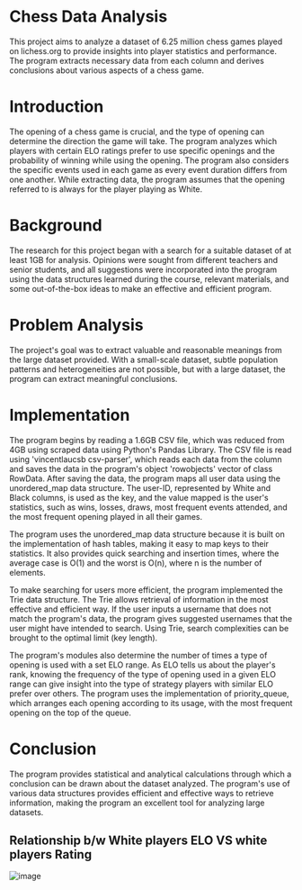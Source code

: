 # Chess Data Analysis
This project aims to analyze a dataset of 6.25 million chess games played on lichess.org to provide insights into player statistics and performance. The program extracts necessary data from each column and derives conclusions about various aspects of a chess game.

# Introduction
The opening of a chess game is crucial, and the type of opening can determine the direction the game will take. The program analyzes which players with certain ELO ratings prefer to use specific openings and the probability of winning while using the opening. The program also considers the specific events used in each game as every event duration differs from one another. While extracting data, the program assumes that the opening referred to is always for the player playing as White.

# Background
The research for this project began with a search for a suitable dataset of at least 1GB for analysis. Opinions were sought from different teachers and senior students, and all suggestions were incorporated into the program using the data structures learned during the course, relevant materials, and some out-of-the-box ideas to make an effective and efficient program.

# Problem Analysis
The project's goal was to extract valuable and reasonable meanings from the large dataset provided. With a small-scale dataset, subtle population patterns and heterogeneities are not possible, but with a large dataset, the program can extract meaningful conclusions.

# Implementation
The program begins by reading a 1.6GB CSV file, which was reduced from 4GB using scraped data using Python's Pandas Library. The CSV file is read using 'vincentlaucsb csv-parser', which reads each data from the column and saves the data in the program's object 'rowobjects' vector of class RowData. After saving the data, the program maps all user data using the unordered_map data structure. The user-ID, represented by White and Black columns, is used as the key, and the value mapped is the user's statistics, such as wins, losses, draws, most frequent events attended, and the most frequent opening played in all their games.

The program uses the unordered_map data structure because it is built on the implementation of hash tables, making it easy to map keys to their statistics. It also provides quick searching and insertion times, where the average case is O(1) and the worst is O(n), where n is the number of elements.

To make searching for users more efficient, the program implemented the Trie data structure. The Trie allows retrieval of information in the most effective and efficient way. If the user inputs a username that does not match the program's data, the program gives suggested usernames that the user might have intended to search. Using Trie, search complexities can be brought to the optimal limit (key length).

The program's modules also determine the number of times a type of opening is used with a set ELO range. As ELO tells us about the player's rank, knowing the frequency of the type of opening used in a given ELO range can give insight into the type of strategy players with similar ELO prefer over others. The program uses the implementation of priority_queue, which arranges each opening according to its usage, with the most frequent opening on the top of the queue.

# Conclusion
The program provides statistical and analytical calculations through which a conclusion can be drawn about the dataset analyzed. The program's use of various data structures provides efficient and effective ways to retrieve information, making the program an excellent tool for analyzing large datasets.

## Relationship b/w White players ELO VS white players Rating
![image](https://user-images.githubusercontent.com/84918625/225044710-dfdf6dfd-a729-4b91-8292-65fa258789ca.png)
